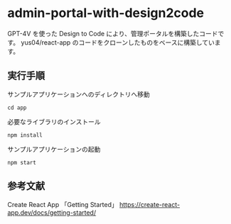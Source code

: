 # admin-portal-with-design2code
GPT-4V を使った Design to Code により、管理ポータルを構築したコードです。
yus04/react-app のコードをクローンしたものをベースに構築しています。

## 実行手順
サンプルアプリケーションへのディレクトリへ移動

```
cd app
```

必要なライブラリのインストール
```
npm install
```

サンプルアプリケーションの起動
```
npm start
```

## 参考文献
Create React App 「Getting Started」
https://create-react-app.dev/docs/getting-started/